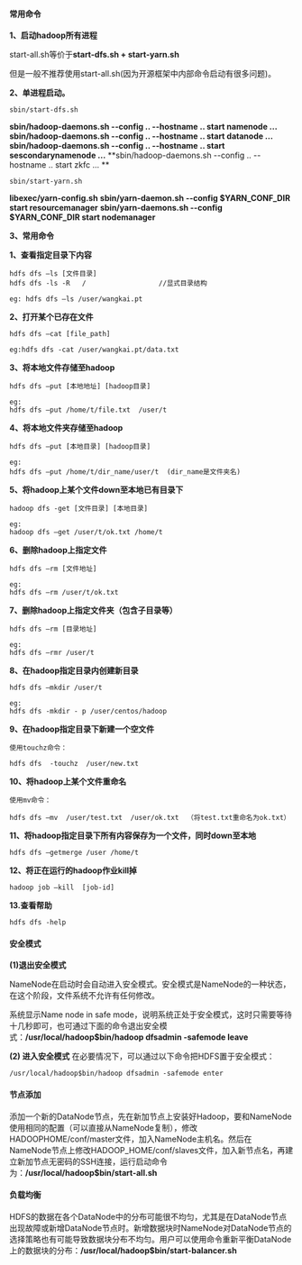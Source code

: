 #### 常用命令

**1、启动hadoop所有进程**

start-all.sh等价于**start-dfs.sh + start-yarn.sh**

但是一般不推荐使用start-all.sh(因为开源框架中内部命令启动有很多问题)。



**2、单进程启动。**

```
sbin/start-dfs.sh
```

  **sbin/hadoop-daemons.sh --config .. --hostname .. start namenode ...**
  **sbin/hadoop-daemons.sh --config .. --hostname .. start datanode ...**
  **sbin/hadoop-daemons.sh --config .. --hostname .. start sescondarynamenode ...**
  **sbin/hadoop-daemons.sh --config .. --hostname .. start zkfc ...     **

```
sbin/start-yarn.sh
```

  **libexec/yarn-config.sh**
  **sbin/yarn-daemon.sh --config $YARN_CONF_DIR start resourcemanager**
  **sbin/yarn-daemons.sh --config $YARN_CONF_DIR start nodemanager**



**3、常用命令**

**1、查看指定目录下内容**

```
hdfs dfs –ls [文件目录]
hdfs dfs -ls -R   /                  //显式目录结构

eg: hdfs dfs –ls /user/wangkai.pt
```



 **2、打开某个已存在文件**

```
hdfs dfs –cat [file_path]

eg:hdfs dfs -cat /user/wangkai.pt/data.txt
```



**3、将本地文件存储至hadoop**

```
hdfs dfs –put [本地地址] [hadoop目录]

eg:
hdfs dfs –put /home/t/file.txt  /user/t
```



**4、将本地文件夹存储至hadoop**

```
hdfs dfs –put [本地目录] [hadoop目录] 

eg:
hdfs dfs –put /home/t/dir_name/user/t  (dir_name是文件夹名)
```



 **5、将hadoop上某个文件down至本地已有目录下**

```
hadoop dfs -get [文件目录] [本地目录]

eg:
hadoop dfs –get /user/t/ok.txt /home/t
```



 **6、删除hadoop上指定文件**

```
hdfs dfs –rm [文件地址]

eg:
hdfs dfs –rm /user/t/ok.txt
```



 **7、删除hadoop上指定文件夹（包含子目录等）**

```
hdfs dfs –rm [目录地址]

eg:
hdfs dfs –rmr /user/t
```



 **8、在hadoop指定目录内创建新目录**

```
hdfs dfs –mkdir /user/t

eg:
hdfs dfs -mkdir - p /user/centos/hadoop
```



 **9、在hadoop指定目录下新建一个空文件**

```
使用touchz命令：

hdfs dfs  -touchz  /user/new.txt
```



 **10、将hadoop上某个文件重命名**

```
使用mv命令：

hdfs dfs –mv  /user/test.txt  /user/ok.txt  （将test.txt重命名为ok.txt）
```



 **11、将hadoop指定目录下所有内容保存为一个文件，同时down至本地**

```
hdfs dfs –getmerge /user /home/t
```



**12、将正在运行的hadoop作业kill掉**

```
hadoop job –kill  [job-id]
```



**13.查看帮助**

```
hdfs dfs -help
```



#### **安全模式**

**(1)退出安全模式**

NameNode在启动时会自动进入安全模式。安全模式是NameNode的一种状态，在这个阶段，文件系统不允许有任何修改。

系统显示Name node in safe mode，说明系统正处于安全模式，这时只需要等待十几秒即可，也可通过下面的命令退出安全模式：**/usr/local/hadoop$bin/hadoop dfsadmin -safemode leave**



**(2) 进入安全模式**
  在必要情况下，可以通过以下命令把HDFS置于安全模式：

```
/usr/local/hadoop$bin/hadoop dfsadmin -safemode enter
```



#### **节点添加**

添加一个新的DataNode节点，先在新加节点上安装好Hadoop，要和NameNode使用相同的配置（可以直接从NameNode复制），修改HADOOPHOME/conf/master文件，加入NameNode主机名。然后在NameNode节点上修改HADOOP_HOME/conf/slaves文件，加入新节点名，再建立新加节点无密码的SSH连接，运行启动命令为：**/usr/local/hadoop$bin/start-all.sh**



#### **负载均衡**

HDFS的数据在各个DataNode中的分布可能很不均匀，尤其是在DataNode节点出现故障或新增DataNode节点时。新增数据块时NameNode对DataNode节点的选择策略也有可能导致数据块分布不均匀。用户可以使用命令重新平衡DataNode上的数据块的分布：**/usr/local/hadoop$bin/start-balancer.sh**

